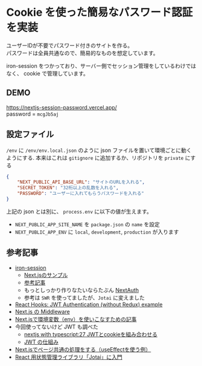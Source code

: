 # Cookie を使った簡易なパスワード認証を実装
ユーザーIDが不要でパスワード付きのサイトを作る。  
パスワードは全員共通なので、簡易的なものを想定しています。  

iron-session をつかっており、サーバー側でセッション管理をしているわけではなく、 cookie で管理しています。  

## DEMO
https://nextjs-session-password.vercel.app/  
password = `mcgJb5aj`

## 設定ファイル
`/env` に `/env/env.local.json` のように json ファイルを置いて環境ごとに動くようにする. 
本来はこれは `gitignore` に追加するか、リポジトリを `private` にする

```json
{
    "NEXT_PUBLIC_API_BASE_URL": "サイトのURLを入れる",
    "SECRET_TOKEN": "32桁以上の乱数を入れる",
    "PASSWORD": "ユーザーに入れてもらうパスワードを入れる"
}
```

上記の json とは別に、 `process.env` に以下の値が生えます。
- `NEXT_PUBLIC_APP_SITE_NAME` を `package.json` の `name` を設定
- `NEXT_PUBLIC_APP_ENV` に `local`, `development`, `production` が入ります

## 参考記事
- [iron-session](https://github.com/vvo/iron-session)
    - [Next.jsのサンプル](https://github.com/vercel/next.js/tree/canary/examples/with-iron-session)
    - [参考記事](https://mseeeen.msen.jp/nextjs-custom-auth-with-iron-session/)
    - もっとしっかり作りなたいならたぶん [NextAuth](https://github.com/maximilianschmitt/next-auth)
    - 参考は `SWR` を使ってましたが、`Jotai` に変えました
- [React Hooks: JWT Authentication (without Redux) example](https://www.bezkoder.com/react-hooks-jwt-auth/)
- [Next.js の Middleware](https://nextjs.org/docs/advanced-features/middleware)
- [Next.jsで環境変数（env）を使いこなすための記事](https://zenn.dev/aktriver/articles/2022-04-nextjs-env)
- 今回使ってないけど JWT も調べた
    - [nextjs with typescript:27 JWTとcookieを組み合わせる](https://note.com/fz5050/n/n672db8042be4)
    - [JWT の仕組み](https://zenn.dev/mikakane/articles/tutorial_for_jwt)
- [Next.jsでページ共通の処理をする（useEffectを使う例）](https://zenn.dev/catnose99/articles/2169dae14b58b6)
- [React 用状態管理ライブラリ「Jotai」に入門](https://zenn.dev/kkeeth/articles/studying-jotai-library)